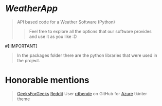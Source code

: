 # ***WeatherApp***
>API based code for a Weather Software (Python)
>>Feel free to explore all the options that our software provides and use it as you like :D



#[!IMPORTANT]
> In the packages folder there are the python libraries that were used in the project.




# Honorable mentions
>[GeeksForGeeks](https://www.geeksforgeeks.org)
>[Reddit](https://www.reddit.com)
>User [rdbende](https://github.com/rdbende) on GitHub for [Azure](https://github.com/rdbende/Azure-ttk-theme) tkinter theme
